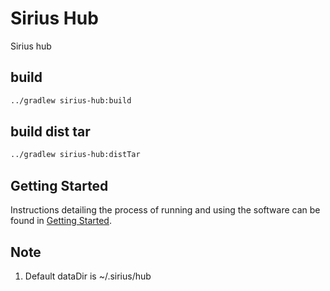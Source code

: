# Sirius Hub

Sirius hub 

## build

```bash
../gradlew sirius-hub:build
```

## build dist tar

```bash
../gradlew sirius-hub:distTar
```

<a name="gettingstarted"></a>
## Getting Started
Instructions detailing the process of running and using the software can be found in [Getting Started](../docs/gettingstarted.md).
    
       
## Note

1. Default dataDir is ~/.sirius/hub
